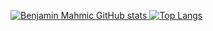 [![Benjamin Mahmic GitHub stats](https://github-readme-stats.vercel.app/api?username=BenjaminMahmic&count_private=true&show_icons=true)
](https://github.com/BenjaminMahmic/github-readme-stats) [![Top Langs](https://github-readme-stats.vercel.app/api/top-langs/?username=BenjaminMahmic&layout=compact)](https://github.com/BenjaminMahmic/github-readme-stats)
